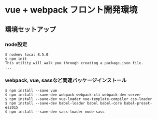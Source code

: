 # vue + webpack フロント開発環境

## 環境セットアップ

### node設定
```
$ nodenv local 8.5.0
$ npm init
This utility will walk you through creating a package.json file.
...

```

### webpack, vue, sassなど関連パッケージインストール
```
$ npm install --save vue
$ npm install --save-dev webpack webpack-cli webpack-dev-server
$ npm install --save-dev vue-loader vue-template-compiler css-loader
$ npm install --save-dev babel-loader babel babel-core babel-preset-es2015
$ npm install --save-dev sass-loader node-sass
```